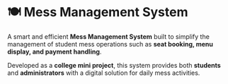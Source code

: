 # 🍽️ Mess Management System

A smart and efficient **Mess Management System** built to simplify the management of student mess operations such as **seat booking, menu display, and payment handling**.  

Developed as a **college mini project**, this system provides both **students** and **administrators** with a digital solution for daily mess activities.
